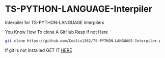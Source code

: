 # TS-PYTHON-LANGUAGE-Interpiler

Interpiler for TS-PYTHON-LANGUAGE Interpilers

You Know How To clone A GitHub Resp If not Here

```bash
git clone https://github.com/Coolis1362/TS-PYTHON-LANGUAGE-Interpiler.git
```

If git Is not Installed GET IT [HERE](https://git-scm.com/downloads/win)
